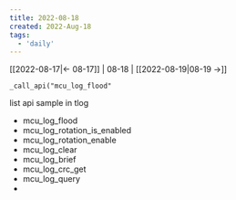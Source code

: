 ```yaml
---
title: 2022-08-18
created: 2022-Aug-18
tags:
  - 'daily'
---
```


[[2022-08-17|<- 08-17]] | 08-18 | [[2022-08-19|08-19 ->]]


`_call_api("mcu_log_flood"`

list api sample in tlog
- mcu_log_flood
- mcu_log_rotation_is_enabled
- mcu_log_rotation_enable
- mcu_log_clear
- mcu_log_brief
- mcu_log_crc_get
- mcu_log_query
- 